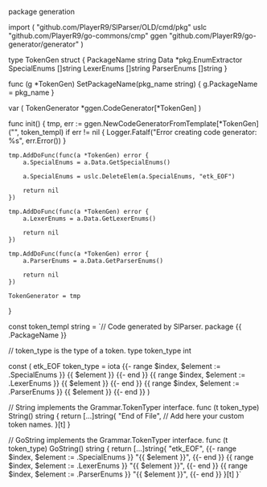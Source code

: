 package generation

import (
	"github.com/PlayerR9/SlParser/OLD/cmd/pkg"
	uslc "github.com/PlayerR9/go-commons/cmp"
	ggen "github.com/PlayerR9/go-generator/generator"
)

type TokenGen struct {
	PackageName  string
	Data         *pkg.EnumExtractor
	SpecialEnums []string
	LexerEnums   []string
	ParserEnums  []string
}

func (g *TokenGen) SetPackageName(pkg_name string) {
	g.PackageName = pkg_name
}

var (
	TokenGenerator *ggen.CodeGenerator[*TokenGen]
)

func init() {
	tmp, err := ggen.NewCodeGeneratorFromTemplate[*TokenGen]("", token_templ)
	if err != nil {
		Logger.Fatalf("Error creating code generator: %s", err.Error())
	}

	tmp.AddDoFunc(func(a *TokenGen) error {
		a.SpecialEnums = a.Data.GetSpecialEnums()

		a.SpecialEnums = uslc.DeleteElem(a.SpecialEnums, "etk_EOF")

		return nil
	})

	tmp.AddDoFunc(func(a *TokenGen) error {
		a.LexerEnums = a.Data.GetLexerEnums()

		return nil
	})

	tmp.AddDoFunc(func(a *TokenGen) error {
		a.ParserEnums = a.Data.GetParserEnums()

		return nil
	})

	TokenGenerator = tmp
}

const token_templ string = `// Code generated by SlParser.
package {{ .PackageName }}

// token_type is the type of a token.
type token_type int

const (
	etk_EOF token_type = iota
   {{- range $index, $element := .SpecialEnums }}
	{{ $element }}
	{{- end }}
	{{ range $index, $element := .LexerEnums }}
	{{ $element }}
	{{- end }}
	{{ range $index, $element := .ParserEnums }}
	{{ $element }}
	{{- end }}
)

// String implements the Grammar.TokenTyper interface.
func (t token_type) String() string {
	return [...]string{
		"End of File",
		// Add here your custom token names.
	}[t]
}

// GoString implements the Grammar.TokenTyper interface.
func (t token_type) GoString() string {
	return [...]string{
		"etk_EOF",
		{{- range $index, $element := .SpecialEnums }}
		"{{ $element }}",
		{{- end }}
		{{ range $index, $element := .LexerEnums }}
		"{{ $element }}",
		{{- end }}
		{{ range $index, $element := .ParserEnums }}
		"{{ $element }}",
		{{- end }}
	}[t]
}`
